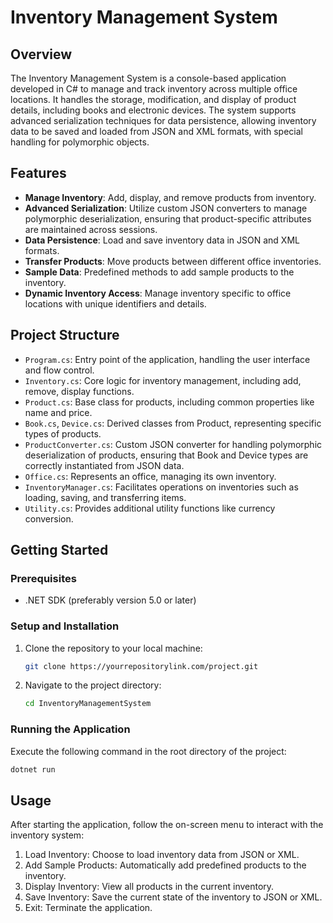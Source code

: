 # Inventory Management System

## Overview

The Inventory Management System is a console-based application developed in C# to manage and track inventory across multiple office locations. It handles the storage, modification, and display of product details, including books and electronic devices. The system supports advanced serialization techniques for data persistence, allowing inventory data to be saved and loaded from JSON and XML formats, with special handling for polymorphic objects.

## Features

- **Manage Inventory**: Add, display, and remove products from inventory.
- **Advanced Serialization**: Utilize custom JSON converters to manage polymorphic deserialization, ensuring that product-specific attributes are maintained across sessions.
- **Data Persistence**: Load and save inventory data in JSON and XML formats.
- **Transfer Products**: Move products between different office inventories.
- **Sample Data**: Predefined methods to add sample products to the inventory.
- **Dynamic Inventory Access**: Manage inventory specific to office locations with unique identifiers and details.

## Project Structure

- `Program.cs`: Entry point of the application, handling the user interface and flow control.
- `Inventory.cs`: Core logic for inventory management, including add, remove, display functions.
- `Product.cs`: Base class for products, including common properties like name and price.
- `Book.cs`, `Device.cs`: Derived classes from Product, representing specific types of products.
- `ProductConverter.cs`: Custom JSON converter for handling polymorphic deserialization of products, ensuring that Book and Device types are correctly instantiated from JSON data.
- `Office.cs`: Represents an office, managing its own inventory.
- `InventoryManager.cs`: Facilitates operations on inventories such as loading, saving, and transferring items.
- `Utility.cs`: Provides additional utility functions like currency conversion.

## Getting Started

### Prerequisites

- .NET SDK (preferably version 5.0 or later)

### Setup and Installation

1. Clone the repository to your local machine:
   ```bash
   git clone https://yourrepositorylink.com/project.git
   ```
2. Navigate to the project directory:
   ```bash
   cd InventoryManagementSystem
   ```

### Running the Application

Execute the following command in the root directory of the project:
```bash
dotnet run
```

## Usage

After starting the application, follow the on-screen menu to interact with the inventory system:
1. Load Inventory: Choose to load inventory data from JSON or XML.
2. Add Sample Products: Automatically add predefined products to the inventory.
3. Display Inventory: View all products in the current inventory.
4. Save Inventory: Save the current state of the inventory to JSON or XML.
5. Exit: Terminate the application.
